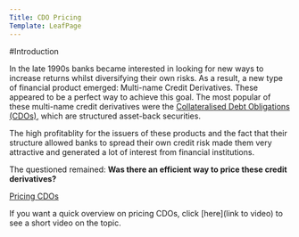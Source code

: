 ```yaml
---
Title: CDO Pricing
Template: LeafPage
---
```


#Introduction

In the late 1990s banks became interested in looking for new ways to increase returns whilst diversifying their own risks. 
As a result, a new type of financial product emerged: Multi-name Credit Derivatives. 
These appeared to be a perfect way to achieve this goal. 
The most popular of these multi-name credit derivatives were the [Collateralised Debt Obligations (CDOs)](http://db716.user.srcf.net/eim/course/finance/cdos/1cdointro), which are structured asset-back securities. 

The high profitablity for the issuers of these products and the fact that their structure allowed banks to spread their own credit risk made them very attractive and generated a lot of interest from financial institutions. 

The questioned remained: **Was there an efficient way to price these credit derivatives?**  

[Pricing CDOs](http://db716.user.srcf.net/eim/course/finance/cdos/2cdogaussian/page2)

If you want a quick overview on pricing CDOs, click [here](link to video) to see a short video on the topic. 
